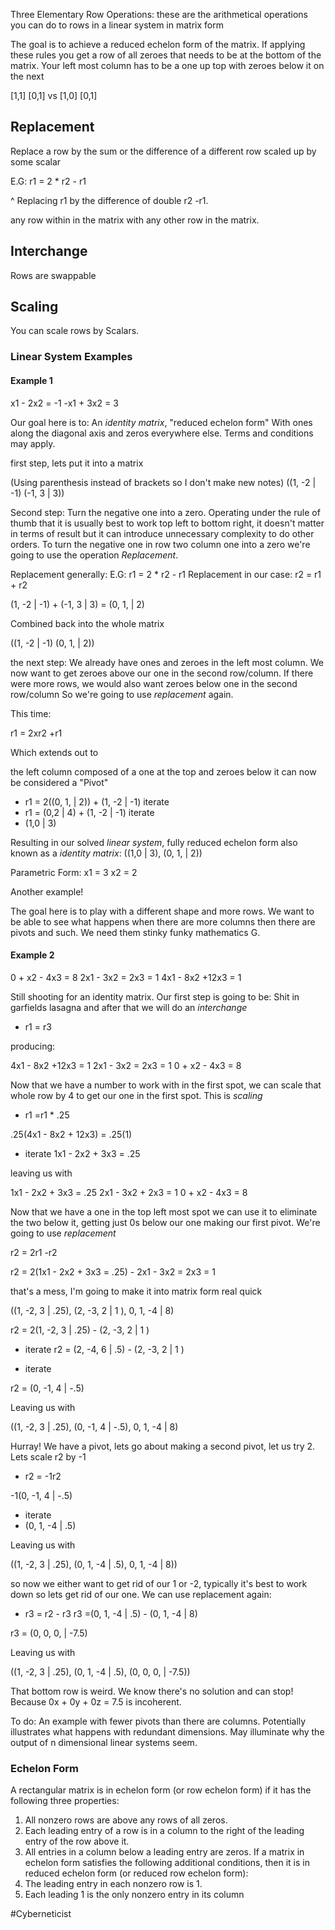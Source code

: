 

Three Elementary Row Operations:  these are the arithmetical operations you can do to rows in a linear system in matrix form

The goal is to achieve a reduced echelon form of the matrix. If applying these rules you get a row of all zeroes that needs to be at the bottom of the matrix.
Your left most column has to be a one up top with zeroes below it
on the next

[1,1]
[0,1]
vs
[1,0]
[0,1]

## Replacement

Replace a row by the sum or the difference of a different row scaled up by some scalar

E.G:  r1 = 2 * r2 - r1

^ Replacing r1 by the difference of double r2 -r1.

any row within in the matrix with any other row in the matrix. 
## Interchange

Rows are swappable

## Scaling

You can scale rows by Scalars.

### Linear System Examples 
#### Example 1

x1 - 2x2 = -1
-x1 + 3x2 = 3

Our goal here is to:    An *identity matrix*, "reduced echelon form" With ones along the diagonal axis and zeros everywhere else. Terms and conditions may apply.


first step, lets put it into a matrix

(Using parenthesis instead of brackets so I don't make new notes)
((1, -2 | -1)
(-1, 3 |  3)) 

Second step: Turn the negative one into a zero. Operating under the rule of thumb that it is usually best to work top left to bottom right, it doesn't matter in terms of result but it can introduce unnecessary complexity to do other orders.  To turn the negative one in row two column one into a zero we're going to use the operation *Replacement*.

Replacement generally:
E.G:  r1 = 2 * r2 - r1
Replacement in our case:
r2 = r1 + r2

(1, -2 | -1) + (-1, 3 |  3) = (0, 1, | 2)

Combined back into the whole matrix

((1, -2 | -1)
(0, 1, | 2))

the next step: We already have ones and zeroes in the left most column. We now want to get zeroes above our one in the second row/column. If there were more rows, we would also want zeroes below one in the second row/column So we're going to use *replacement* again.

This time:

r1 = 2xr2 +r1

Which extends out to

the left column composed of a one at the top and zeroes below it can now be considered a "Pivot" 

- r1 = 2((0, 1, | 2)) + (1, -2 | -1) 
iterate
- r1 = (0,2 | 4) + (1, -2 | -1) 
iterate
- (1,0 | 3)

Resulting in our solved *linear system*, fully reduced echelon form also known as a *identity matrix*:
((1,0 | 3),
(0, 1, | 2))

Parametric Form:
x1  = 3
x2 = 2

Another example!

The goal here is to play with a different shape and more rows. We want to be able to see what happens when there are more columns then there are pivots and such. We need them stinky funky mathematics G.

#### Example 2


0 + x2 - 4x3 = 8
2x1 - 3x2 = 2x3 = 1
4x1 - 8x2 +12x3 = 1

Still shooting for an identity matrix. Our first step is going to be: Shit in garfields lasagna and after that we will do an *interchange*

- r1 = r3

producing:

4x1 - 8x2 +12x3 = 1
2x1 - 3x2 = 2x3 = 1
0 + x2 - 4x3 = 8

Now that we have a number to work with in the first spot, we can scale that whole row by 4 to get our one in the first spot. This is *scaling*

- r1 =r1 * .25

.25(4x1 - 8x2 + 12x3) = .25(1)
- iterate
1x1 - 2x2 + 3x3 = .25

leaving us with

1x1 - 2x2 + 3x3 = .25
2x1 - 3x2 + 2x3 = 1
0 + x2 - 4x3 = 8

Now that we have a one in the top left most spot we can use it to eliminate the two below it, getting just 0s below our one making our first pivot. We're going to use *replacement*

r2 = 2r1 -r2

r2 =  2(1x1 - 2x2 + 3x3 = .25) -
2x1 - 3x2 = 2x3 = 1 

that's a mess, I'm going to make it into matrix form real quick

((1, -2, 3 | .25),
(2, -3, 2 | 1 ),
0, 1, -4 | 8)

r2 = 2(1, -2, 3 | .25) - (2, -3, 2 | 1 )

- iterate
r2 = (2, -4, 6 | .5) - (2, -3, 2 | 1 )

- iterate

r2 = (0, -1, 4 | -.5)

Leaving us with

((1, -2, 3 | .25),
(0, -1, 4 | -.5),
0, 1, -4 | 8)

Hurray! We have a pivot, lets go about making a second pivot, let us try 2. Lets scale r2 by -1

- r2 = -1r2

-1(0, -1, 4 | -.5)
- iterate
- (0, 1, -4 | .5)

Leaving us with 

((1, -2, 3 | .25),
(0, 1, -4 | .5),
0, 1, -4 | 8))

so now we either want to get rid of our 1 or -2, typically it's best to work down so lets get rid of our one.  We can use replacement again:

- r3 = r2 - r3
r3 =(0, 1, -4 | .5) - (0, 1, -4 | 8)

r3 = (0, 0, 0, | -7.5)

Leaving us with

((1, -2, 3 | .25),
(0, 1, -4 | .5),
(0, 0, 0, | -7.5))

That bottom row is weird. We know there's no solution and can stop! Because  0x + 0y + 0z = 7.5 is incoherent.


To do: An example with fewer pivots than there are columns. Potentially illustrates what happens with redundant dimensions. May illuminate why the output of n dimensional linear systems seem.

### Echelon Form

A rectangular matrix is in echelon form (or row echelon form) if it has the
following three properties:
1. All nonzero rows are above any rows of all zeros.
2. Each leading entry of a row is in a column to the right of the leading entry of
the row above it.
3. All entries in a column below a leading entry are zeros.
If a matrix in echelon form satisfies the following additional conditions, then it is
in reduced echelon form (or reduced row echelon form):
4. The leading entry in each nonzero row is 1.
5. Each leading 1 is the only nonzero entry in its column



#Cyberneticist